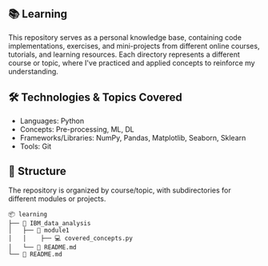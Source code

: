 ## 📚 Learning
This repository serves as a personal knowledge base, containing code implementations, exercises, and mini-projects from different online courses, tutorials, and learning resources. Each directory represents a different course or topic, where I've practiced and applied concepts to reinforce my understanding.

## 🛠 Technologies & Topics Covered
<ul>
  <li>Languages: Python</li>
  <li>Concepts: Pre-processing, ML, DL</li>
  <li>Frameworks/Libraries: NumPy, Pandas, Matplotlib, Seaborn, Sklearn</li>
  <li>Tools: Git</li>
</ul>

## 📂 Structure
The repository is organized by course/topic, with subdirectories for different modules or projects. <br>
```
📦 learning
├── 📂 IBM_data_analysis
│   ├── 📂 module1
│   │    ├── 💻 covered_concepts.py
│   └── 📜 README.md
└── 📜 README.md
```
